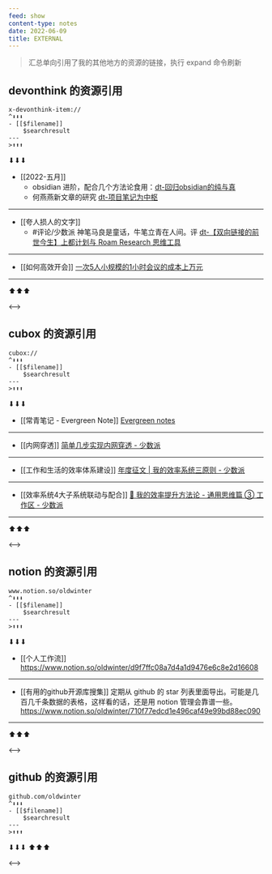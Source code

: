 ```yaml
---
feed: show
content-type: notes
date: 2022-06-09
title: EXTERNAL
---
```

> 汇总单向引用了我的其他地方的资源的链接，执行 expand 命令刷新

## devonthink 的资源引用

```expander
x-devonthink-item://
^⬇⬇⬇
- [[$filename]]
	$searchresult
---
>⬆⬆⬆
```
 
⬇⬇⬇
- [[2022-五月]]
	- obsidian 进阶，配合几个方法论食用：[dt-回归obsidian的纯与真](x-devonthink-item://D80E37D3-9160-41B9-9427-90F7127E9BF1)
	- 何燕燕新文章的研究 [dt-项目笔记为中枢](x-devonthink-item://CCDFA015-291A-4436-AFED-2A8E5AB81ECF)
---
- [[夸人损人的文字]]
	- #评论/少数派 神笔马良是童话，牛笔立青在人间。评 [dt-【双向链接的前世今生】上都计划与 Roam Research 思维工具](x-devonthink-item://BF9F0C1B-CDB2-4407-A7E9-618266BAEBDB)
---
- [[如何高效开会]]
	[一次5人小规模的1小时会议的成本上万元](x-devonthink-item://84858D42-ECBC-4568-B0EC-81725193B58A)
---
⬆⬆⬆
 
<-->

## cubox 的资源引用

```expander
cubox://
^⬇⬇⬇
- [[$filename]]
	$searchresult
---
>⬆⬆⬆
```

 
⬇⬇⬇
- [[常青笔记 - Evergreen Note]]
	[Evergreen notes](cubox://card?id=ff8080818122494e018127bceb8266e3)
---
- [[内网穿透]]
	[简单几步实现内网穿透 - 少数派](cubox://card?id=ff80808180d09c820180d7319f8107db)
---
- [[工作和生活的效率体系建设]]
	[年度征文 | 我的效率系统三原则 - 少数派](cubox://card?id=ff808081810aedce01810b8b1ec7389a)
---
- [[效率系统4大子系统联动与配合]]
	[🔖 我的效率提升方法论 - 通用思维篇 ③ 工作区 - 少数派](cubox://card?id=ff80808181224c15018127f09c961fb4)
---
⬆⬆⬆
 
<-->

## notion 的资源引用

```expander
www.notion.so/oldwinter
^⬇⬇⬇
- [[$filename]]
	$searchresult
---
>⬆⬆⬆
```

 
⬇⬇⬇
- [[个人工作流]]
	https://www.notion.so/oldwinter/d9f7ffc08a7d4a1d9476e6c8e2d16608
---
- [[有用的github开源库搜集]]
	定期从 github 的 star 列表里面导出。可能是几百几千条数据的表格，这样看的话，还是用 notion 管理会靠谱一些。 https://www.notion.so/oldwinter/710f77edcd1e496caf49e99bd88ec090
---
⬆⬆⬆
 
<-->

## github 的资源引用

```expander
github.com/oldwinter
^⬇⬇⬇
- [[$filename]]
	$searchresult
---
>⬆⬆⬆
```

 
⬇⬇⬇
⬆⬆⬆
 
<-->
